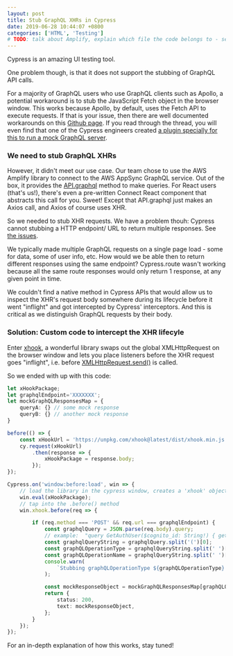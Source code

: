 ```yaml
---
layout: post
title: Stub GraphQL XHRs in Cypress
date: 2019-06-28 10:44:07 +0800
categories: ['HTML', 'Testing']
# TODO: talk about Amplify, explain which file the code belongs to - see my Github issue
---
```


Cypress is an amazing UI testing tool.

One problem though, is that it does not support the stubbing of GraphQL API calls.

For a majority of GraphQL users who use GraphQL clients such as Apollo, a potential workaround is to stub the JavaScript Fetch object in the browser window. This works because Apollo, by default, uses the Fetch API to execute requests. If that is your issue, then there are well documented workarounds on this [Github page](https://github.com/cypress-io/cypress-documentation/issues/122). If you read through the thread, you will even find that one of the Cypress engineers created [a plugin specially for this to run a mock GraphQL server](https://github.com/tgriesser/cypress-graphql-mock).

### We need to stub GraphQL XHRs

However, it didn't meet our use case. Our team chose to use the AWS Amplify library to connect to the AWS AppSync GraphQL service. Out of the box, it provides the [API.graphql](https://aws-amplify.github.io/docs/js/api) method to make queries. For React users (that's us!), there's even a pre-written Connect React component that abstracts this call for you. Sweet! Except that API.graphql just makes an Axios call, and Axios of course uses XHR.

So we needed to stub XHR requests. We have a problem thouh: Cypress cannot stubbing a HTTP endpoint/ URL to return multiple responses. See [the issues](https://github.com/cypress-io/cypress/issues/521).

We typically made multiple GraphQL requests on a single page load - some for data, some of user info, etc. How would we be able then to return different responses using the same endpoint? Cypress.route wasn't working because all the same route responses would only return 1 response, at any given point in time.

We couldn't find a native method in Cypress APIs that would allow us to inspect the XHR's request body somewhere during its lifecycle before it went "inflight" and got intercepted by Cypress' interceptors. And this is critical as we distinguish GraphQL requests by their body.

### Solution: Custom code to intercept the XHR lifecyle

Enter [xhook](https://github.com/jpillora/xhook), a wonderful library swaps out the global XMLHttpRequest on the browser window and lets you place listeners before the XHR request goes "inflight", i.e. before [XMLHttpRequest.send()](https://developer.mozilla.org/en-US/docs/Web/API/XMLHttpRequest/send) is called.

So we ended with up with this code:

```typescript
let xHookPackage;
let graphqlEndpoint='XXXXXXX';
let mockGraphQLResponsesMap = {
    queryA: {} // some mock response
    queryB: {} // another mock response
}

before(() => {
	const xHookUrl = 'https://unpkg.com/xhook@latest/dist/xhook.min.js';
	cy.request(xHookUrl)
		.then(response => {
			xHookPackage = response.body;
		});
});

Cypress.on('window:before:load', win => {
	// load the library in the cypress window, creates a 'xhook' object on the Window
	win.eval(xHookPackage);
	// tap into the .before() method
	win.xhook.before(req => {

		if (req.method === 'POST' && req.url === graphqlEndpoint) {
			const graphqlQuery = JSON.parse(req.body).query;
			// example:  "query GetAuthUser($cognito_id: String!) { getAuthUser(....", we want the first part
			const graphqlQueryString = graphqlQuery.split('(')[0];
			const graphQLOperationType = graphqlQueryString.split(' ')[0];
			const graphQLOperationName = graphqlQueryString.split(' ')[1];
			console.warn(
				`Stubbing graphQLOperationType ${graphQLOperationType} and graphQLOperationName ${graphQLOperationName}`
			);

			const mockResponseObject = mockGraphQLResponsesMap[graphQLOperationName]; // no need to stringify
			return {
				status: 200,
				text: mockResponseObject,
			};
		}
	});
});
```

For an in-depth explanation of how this works, stay tuned!
